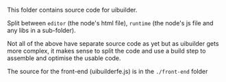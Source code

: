 This folder contains source code for uibuilder.

Split between `editor` (the node's html file), `runtime` (the node's js file and any libs in a sub-folder).

Not all of the above have separate source code as yet but as uibuilder gets more complex, it makes sense to split the code and use a build
step to assemble and optimise the usable code.

The source for the front-end (uibuilderfe.js) is in the `./front-end` folder